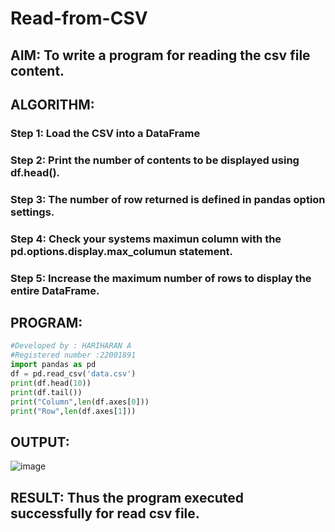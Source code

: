 # Read-from-CSV

## AIM: To write a program for reading the csv file content.

## ALGORITHM:
### Step 1: Load the CSV into a DataFrame
### Step 2: Print the number of contents to be displayed using df.head().
### Step 3: The number of row returned is defined in pandas option settings.
### Step 4: Check your systems maximun column with the pd.options.display.max_columun statement.
### Step 5: Increase the maximum number of rows to display the entire DataFrame.

## PROGRAM:
```python
#Developed by : HARIHARAN A
#Registered number :22001891
import pandas as pd
df = pd.read_csv('data.csv')
print(df.head(10))
print(df.tail())
print("Column",len(df.axes[0]))
print("Row",len(df.axes[1]))

```

## OUTPUT:
![image](https://user-images.githubusercontent.com/120353431/214838538-21b08329-ef38-470b-91b3-dd9eb0f2a16f.png)


## RESULT: Thus the program executed successfully for read csv file.
